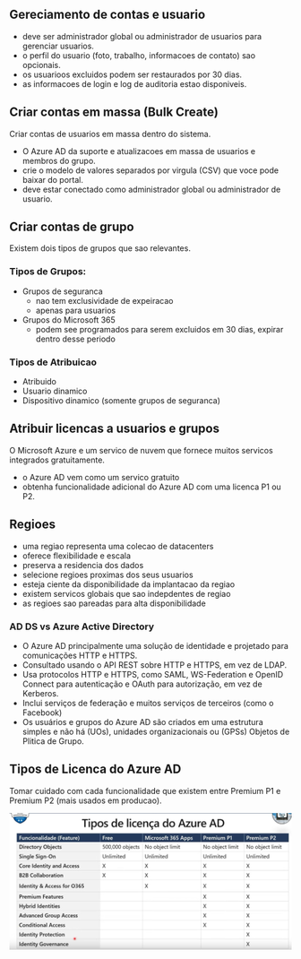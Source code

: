 ## Gereciamento de contas e usuario
- deve ser administrador global ou administrador de usuarios para gerenciar usuarios.
- o perfil do usuario (foto, trabalho, informacoes de contato) sao opcionais.
- os usuarioos excluidos podem ser restaurados por 30 dias.
- as informacoes de login e log de auditoria estao disponiveis.

## Criar contas em massa (Bulk Create)
Criar contas de usuarios em massa dentro do sistema.

- O Azure AD da suporte e atualizacoes em massa de usuarios e membros do grupo.
- crie o modelo de valores separados por virgula (CSV) que voce pode baixar do portal.
- deve estar conectado como administrador global ou administrador de usuario.

## Criar contas de grupo
Existem dois tipos de grupos que sao relevantes.

### Tipos de Grupos:
- Grupos de seguranca 
  - nao tem exclusividade de expeiracao
  - apenas para usuarios
- Grupos do Microsoft 365 
  - podem see programados para serem excluidos em 30 dias, expirar dentro desse periodo

### Tipos de Atribuicao
- Atribuido
- Usuario dinamico
- Dispositivo dinamico (somente grupos de seguranca)

## Atribuir licencas a usuarios e grupos
O Microsoft Azure e um servico de nuvem que fornece muitos servicos integrados gratuitamente.

- o Azure AD vem como um servico gratuito
- obtenha funcionalidade adicional do Azure AD com uma licenca P1 ou P2.

## Regioes
- uma regiao representa  uma colecao de datacenters
- oferece flexibilidade e escala
- preserva a residencia dos dados
- selecione regioes proximas dos seus usuarios
- esteja ciente da disponibilidade da implantacao da regiao
- existem servicos globais que sao indepdentes de regiao
- as regioes sao pareadas para alta disponibilidade








### AD DS vs Azure Active Directory

- O Azure AD  principalmente uma solução de identidade e  projetado para comunicações HTTP e HTTPS.
- Consultado usando o API REST sobre HTTP e HTTPS, em vez de LDAP.
- Usa protocolos HTTP e HTTPS, como SAML, WS-Federation e OpenID Connect para autenticação e OAuth para autorização, em vez de Kerberos.
- Inclui serviços de federação e muitos serviços de terceiros (como o Facebook)
- Os usuários e grupos do Azure AD são criados em uma estrutura simples e não há (UOs), unidades organizacionais ou (GPSs) Objetos de Plitica de Grupo.

## Tipos de Licenca do Azure AD
Tomar cuidado com cada funcionalidade que existem entre Premium P1 e Premium P2 (mais usados em producao).

![azure](images/azure.png) 

